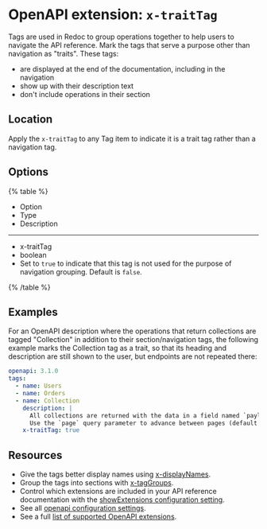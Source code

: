 # OpenAPI extension: `x-traitTag`


Tags are used in Redoc to group operations together to help users to navigate the API reference.
Mark the tags that serve a purpose other than navigation as "traits". These tags:

- are displayed at the end of the documentation, including in the navigation
- show up with their description text
- don't include operations in their section

## Location

Apply the `x-traitTag` to any Tag item to indicate it is a trait tag rather than a navigation tag.

## Options

{% table %}

- Option
- Type
- Description

---

- x-traitTag
- boolean
- Set to `true` to indicate that this tag is not used for the purpose of navigation grouping.
  Default is `false`.

{% /table %}

## Examples

For an OpenAPI description where the operations that return collections are tagged "Collection" in addition to their section/navigation tags, the following example marks the Collection tag as a trait, so that its heading and description are still shown to the user, but endpoints are not repeated there:

```yaml
openapi: 3.1.0
tags:
  - name: Users
  - name: Orders
  - name: Collection
    description: |
      All collections are returned with the data in a field named `payload`, using JSON format.
      Use the `page` query parameter to advance between pages (default value is 1).
    x-traitTag: true 
```

## Resources

- Give the tags better display names using [x-displayNames](./x-display-name.md).
- Group the tags into sections with [x-tagGroups](./x-tag-groups.md).
- Control which extensions are included in your API reference documentation with the [showExtensions configuration setting](../../../config/openapi/show-extensions.md).
- See all [openapi configuration settings](../../../config/openapi/index.md).
- See a full [list of supported OpenAPI extensions](./index.md).
